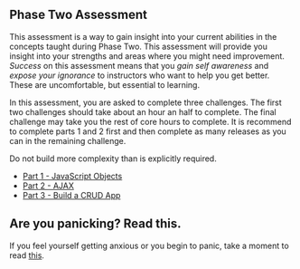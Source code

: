 ## Phase Two Assessment

This assessment is a way to gain insight into your current abilities in the concepts taught during Phase Two. This assessment will provide you insight into your strengths and areas where you might need improvement. *Success* on this assessment means that you *gain self awareness* and *expose your ignorance* to instructors who want to help you get better. These are uncomfortable, but essential to learning.

In this assessment, you are asked to complete three challenges. The first two challenges should take about an hour an half to complete. The final challenge may take you the rest of core hours to complete. It is recommend to complete parts 1 and 2 first and then complete as many releases as you can in the remaining challenge.

Do not build more complexity than is explicitly required.

- [Part 1 - JavaScript Objects](part-1/)
- [Part 2 - AJAX](part-2/)
- [Part 3 - Build a CRUD App](part-3/)


## Are you panicking? Read this.
If you feel yourself getting anxious or you begin to panic, take a moment to read [this](calm.md).
